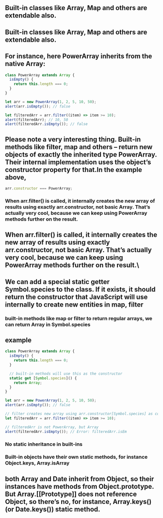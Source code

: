 ## Built-in classes like Array, Map and others are extendable also.

## Built-in classes like Array, Map and others are extendable also.

## For instance, here PowerArray inherits from the native Array:

```js
class PowerArray extends Array {
  isEmpty() {
    return this.length === 0;
  }
}

let arr = new PowerArray(1, 2, 5, 10, 50);
alert(arr.isEmpty()); // false

let filteredArr = arr.filter((item) => item >= 10);
alert(filteredArr); // 10, 50
alert(filteredArr.isEmpty()); // false
```

## Please note a very interesting thing. Built-in methods like filter, map and others – return new objects of exactly the inherited type PowerArray. Their internal implementation uses the object’s constructor property for that.In the example above,

```js
arr.constructor === PowerArray;
```

### When arr.filter() is called, it internally creates the new array of results using exactly arr.constructor, not basic Array. That’s actually very cool, because we can keep using PowerArray methods further on the result.

## When arr.filter() is called, it internally creates the new array of results using exactly arr.constructor, not basic Array. That’s actually very cool, because we can keep using PowerArray methods further on the result.\

## We can add a special static getter Symbol.species to the class. If it exists, it should return the constructor that JavaScript will use internally to create new entities in map, filter

### built-in methods like map or filter to return regular arrays, we can return Array in Symbol.species

## example

```js
class PowerArray extends Array {
  isEmpty() {
    return this.length === 0;
  }

  // built-in methods will use this as the constructor
  static get [Symbol.species]() {
    return Array;
  }
}

let arr = new PowerArray(1, 2, 5, 10, 50);
alert(arr.isEmpty()); // false

// filter creates new array using arr.constructor[Symbol.species] as constructor
let filteredArr = arr.filter((item) => item >= 10);

// filteredArr is not PowerArray, but Array
alert(filteredArr.isEmpty()); // Error: filteredArr.isEm
```

### No static inheritance in built-ins

### Built-in objects have their own static methods, for instance Object.keys, Array.isArray

## both Array and Date inherit from Object, so their instances have methods from Object.prototype. But Array.[[Prototype]] does not reference Object, so there’s no, for instance, Array.keys() (or Date.keys()) static method.

